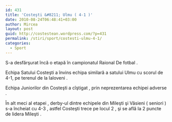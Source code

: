 ```yaml
---
id: 431
title: 'Costeşti &#8211; Ulmu ( 4-1 )'
date: 2010-08-24T06:48:41+03:00
author: Mircea
layout: post
guid: http://costestean.wordpress.com/?p=431
permalink: /stiri/sport/costesti-ulmu-4-1/
categories:
  - Sport
---
```

S-a desfărşurat încă o etapă în campionatul Raional De fotbal . 

Echipa Satului Costeşti a învins echipa similară a satului Ulmu cu scorul de 4-1, pe terenul de la Ialoveni . 

Echipa Juniorilor din Costeşti a cîştigat , prin neprezentarea echipei adverse . 

În alt meci al etapei , derby-ul dintre echipele din Mileşti şi Văsieni ( seniori ) s-a încheiat cu 4-3 , astfel Costeşti trece pe locul 2 , şi se află la 2 puncte de lidera Mileşti .